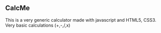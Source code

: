CalcMe
----------------------------

This is a very generic calculator made with javascript and HTML5, CSS3.
Very basic calculations (+,-,/,x)